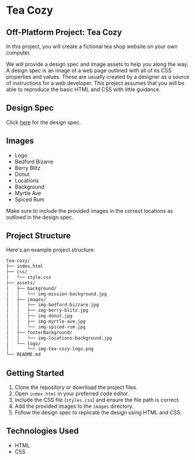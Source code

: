 # Tea Cozy

## Off-Platform Project: Tea Cozy

In this project, you will create a fictional tea shop website on your own computer.

We will provide a design spec and image assets to help you along the way. A design spec is an image of a web page outlined with all of its CSS properties and values. These are usually created by a designer as a source of instructions for a web developer. This project assumes that you will be able to reproduce the basic HTML and CSS with little guidance.

## Design Spec

Click [here](https://content.codecademy.com/courses/freelance-1/unit-4/img-tea-cozy-redline.jpg) for the design spec.

## Images

- Logo
- Bedford Bizarre
- Berry Blitz
- Donut
- Locations
- Background
- Myrtle Ave
- Spiced Rum

Make sure to include the provided images in the correct locations as outlined in the design spec.

## Project Structure

Here's an example project structure:

```bash
tea-cozy/
├── index.html
├── css/
│   └── style.css
├── assets/
│   ├── background/
│   │   └── img-mission-background.jpg
│   ├── images/
│   │   ├── img-bedford-bizzare.jpg
│   │   ├── img-berry-blitz.jpg
│   │   ├── img-donut.jpg
│   │   ├── img-myrtle-ave.jpg
│   │   └── img-spiced-rum.jpg
│   ├── footerBackground/
│   │   └── img-locations-background.jpg
│   └── logo/
│       └── img-tea-cozy-logo.png
└── README.md
```

 ## Getting Started 
1. Clone the repository or download the project files. 
2. Open `index.html` in your preferred code editor. 
3. Include the CSS file (`styles.css`) and ensure the file path is correct. 
4. Add the provided images to the `images` directory. 
5. Follow the design spec to replicate the design using HTML and CSS. 
## Technologies Used 
- HTML 
- CSS
